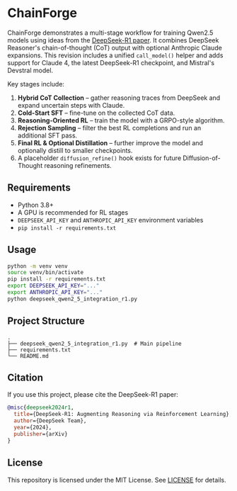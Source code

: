 # ChainForge

ChainForge demonstrates a multi-stage workflow for training Qwen2.5 models using
ideas from the [DeepSeek-R1 paper](https://arxiv.org/pdf/2501.12948). It combines
DeepSeek Reasoner's chain-of-thought (CoT) output with optional Anthropic Claude
expansions. This revision includes a unified `call_model()` helper and adds
support for Claude 4, the latest DeepSeek-R1 checkpoint, and Mistral's Devstral
model.

Key stages include:

1. **Hybrid CoT Collection** – gather reasoning traces from DeepSeek and expand uncertain steps with Claude.
2. **Cold-Start SFT** – fine-tune on the collected CoT data.
3. **Reasoning-Oriented RL** – train the model with a GRPO-style algorithm.
4. **Rejection Sampling** – filter the best RL completions and run an additional SFT pass.
5. **Final RL & Optional Distillation** – further improve the model and optionally distill to smaller checkpoints.
6. A placeholder `diffusion_refine()` hook exists for future Diffusion-of-Thought reasoning refinements.

## Requirements

- Python 3.8+
- A GPU is recommended for RL stages
- `DEEPSEEK_API_KEY` and `ANTHROPIC_API_KEY` environment variables
- `pip install -r requirements.txt`

## Usage

```bash
python -m venv venv
source venv/bin/activate
pip install -r requirements.txt
export DEEPSEEK_API_KEY="..."
export ANTHROPIC_API_KEY="..."
python deepseek_qwen2_5_integration_r1.py
```

## Project Structure

```
.
├── deepseek_qwen2_5_integration_r1.py  # Main pipeline
├── requirements.txt
└── README.md
```

## Citation

If you use this project, please cite the DeepSeek-R1 paper:

```bibtex
@misc{deepseek2024r1,
  title={DeepSeek-R1: Augmenting Reasoning via Reinforcement Learning},
  author={DeepSeek Team},
  year={2024},
  publisher={arXiv}
}
```

## License

This repository is licensed under the MIT License. See [LICENSE](LICENSE) for details.
